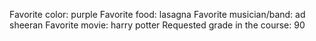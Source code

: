 Favorite color: purple
Favorite food: lasagna
Favorite musician/band: ad sheeran
Favorite movie: harry potter
Requested grade in the course: 90
